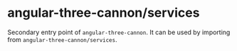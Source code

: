 # angular-three-cannon/services

Secondary entry point of `angular-three-cannon`. It can be used by importing from `angular-three-cannon/services`.
